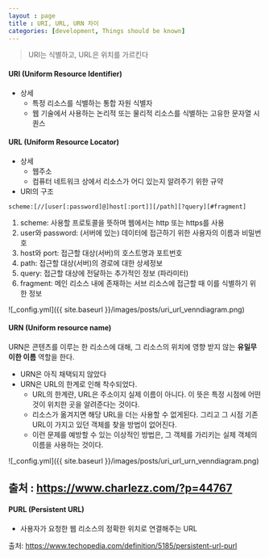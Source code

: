 ```yaml
---
layout : page
title : URI, URL, URN 차이
categories: [development, Things should be known]
---
```


>URI는 식별하고, URL은 위치를 가르킨다
#### URI (Uniform Resource Identifier)
- 상세
    - 특정 리소스를 식별하는 통합 자원 식별자
    - 웹 기술에서 사용하는 논리적 또는 물리적 리소스를 식별하는 고유한 문자열 시퀀스

#### URL (Uniform Resource Locator)
- 상세
    - 웹주소
    - 컴퓨터 네트워크 상에서 리소스가 어디 있는지 알려주기 위한 규약
- URI의 구조
```
scheme:[//[user[:password]@]host[:port]][/path][?query][#fragment]
```
1. scheme: 사용할 프로토콜을 뜻하며 웹에서는 http 또는 https를 사용
2. user와 password: (서버에 있는) 데이터에 접근하기 위한 사용자의 이름과 비밀번호
3. host와 port: 접근할 대상(서버)의 호스트명과 포트번호
4. path: 접근할 대상(서버)의 경로에 대한 상세정보
5. query: 접근할 대상에 전달하는 추가적인 정보 (파라미터)
6. fragment: 메인 리소스 내에 존재하는 서브 리소스에 접근할 때 이를 식별하기 위한 정보

![_config.yml]({{ site.baseurl }}/images/posts/uri_url_venndiagram.png)

#### URN (Uniform resource name)
URN은 콘텐츠를 이루는 한 리소스에 대해, 그 리소스의 위치에 영향 받지 않는 **유일무이한 이름** 역할을 한다.
- URN은 아직 채택되지 않았다
- URN은 URL의 한계로 인해 착수되었다.
    - URL의 한계란,
    URL은 주소이지 실제 이름이 아니다. 이 뜻은 특정 시점에 어떤 것이 위치한 곳을 알려준다는 것이다.
    - 리소스가 옮겨지면 해당 URL을 더는 사용할 수 없게된다. 그리고 그 시점 기존 URL이 가지고 있던 객체를 찾을 방법이 없어진다.
    - 이런 문제를 예방할 수 있는 이상적인 방법은, 그 객체를 가리키는 실제 객체의 이름을 사용하는 것이다.

![_config.yml]({{ site.baseurl }}/images/posts/uri_url_urn_venndiagram.png)

출처 : https://www.charlezz.com/?p=44767
---
#### PURL (Persistent URL)
- 사용자가 요청한 웹 리소스의 정확한 위치로 연결해주는 URL



출처: https://www.techopedia.com/definition/5185/persistent-url-purl

